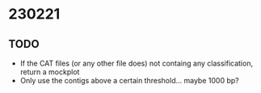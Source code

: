 # 230221

## TODO
* If the CAT files (or any other file does) not containg any classification, return a mockplot
* Only use the contigs above a certain threshold... maybe 1000 bp?